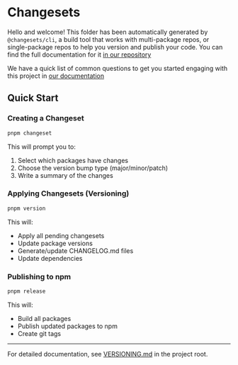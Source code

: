 # Changesets

Hello and welcome! This folder has been automatically generated by `@changesets/cli`, a build tool that works
with multi-package repos, or single-package repos to help you version and publish your code. You can
find the full documentation for it [in our repository](https://github.com/changesets/changesets)

We have a quick list of common questions to get you started engaging with this project in
[our documentation](https://github.com/changesets/changesets/blob/main/docs/common-questions.md)

## Quick Start

### Creating a Changeset

```bash
pnpm changeset
```

This will prompt you to:
1. Select which packages have changes
2. Choose the version bump type (major/minor/patch)
3. Write a summary of the changes

### Applying Changesets (Versioning)

```bash
pnpm version
```

This will:
- Apply all pending changesets
- Update package versions
- Generate/update CHANGELOG.md files
- Update dependencies

### Publishing to npm

```bash
pnpm release
```

This will:
- Build all packages
- Publish updated packages to npm
- Create git tags

---

For detailed documentation, see [VERSIONING.md](../VERSIONING.md) in the project root.

